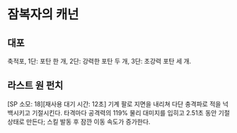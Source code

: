 # 잠복자의 캐넌

## 대포

축적포, 1단: 포탄 한 개, 2단: 강력한 포탄 두 개, 3단: 초강력 포탄 세 개.

## 라스트 원 펀치

[SP 소모: 18][재사용 대기 시간: 12초] 기계 팔로 지면을 내리쳐 다단 충격파로 적을 넉백시키고 기절시킨다. 타격마다 공격력의 119% 물리 대미지를 입히고 2.51초 동안 기절 상태로 만든다; 스킬 발동 후 잠깐 이동 속도가 증가한다.
